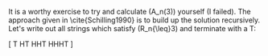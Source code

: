 It is a worthy exercise to try and calculate \(A_n(3)\) yourself (I failed).  The approach given in \cite{Schilling1990} is to build up the solution recursively.  Let's write out all strings which satisfy \(R_n{\leq}3\) and terminate with a T:

\[
T
HT 
HHT 
HHHT 
\]

